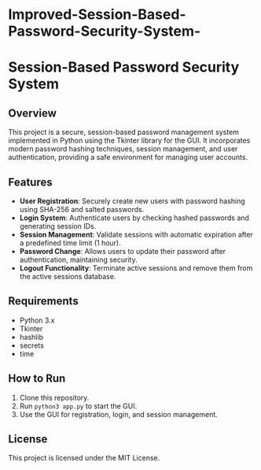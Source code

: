 # Improved-Session-Based-Password-Security-System-

# Session-Based Password Security System

## Overview
This project is a secure, session-based password management system implemented in Python using the Tkinter library for the GUI. It incorporates modern password hashing techniques, session management, and user authentication, providing a safe environment for managing user accounts.

## Features
- **User Registration**: Securely create new users with password hashing using SHA-256 and salted passwords.
- **Login System**: Authenticate users by checking hashed passwords and generating session IDs.
- **Session Management**: Validate sessions with automatic expiration after a predefined time limit (1 hour).
- **Password Change**: Allows users to update their password after authentication, maintaining security.
- **Logout Functionality**: Terminate active sessions and remove them from the active sessions database.

## Requirements
- Python 3.x
- Tkinter
- hashlib
- secrets
- time

## How to Run
1. Clone this repository.
2. Run `python3 app.py` to start the GUI.
3. Use the GUI for registration, login, and session management.

## License
This project is licensed under the MIT License.
